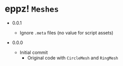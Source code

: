# eppz! `Meshes`

* 0.0.1

	+ Ignore `.meta` files (no value for script assets)

* 0.0.0

	+ Initial commit
		+ Original code with `CircleMesh` and `RingMesh`